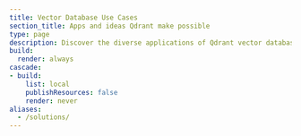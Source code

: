 ```yaml
---
title: Vector Database Use Cases
section_title: Apps and ideas Qdrant make possible
type: page
description: Discover the diverse applications of Qdrant vector database, from retrieval and augmented generation to anomaly detection, advanced search, and more.
build:
  render: always
cascade:
- build:
    list: local
    publishResources: false
    render: never
aliases:
  - /solutions/
---
```


